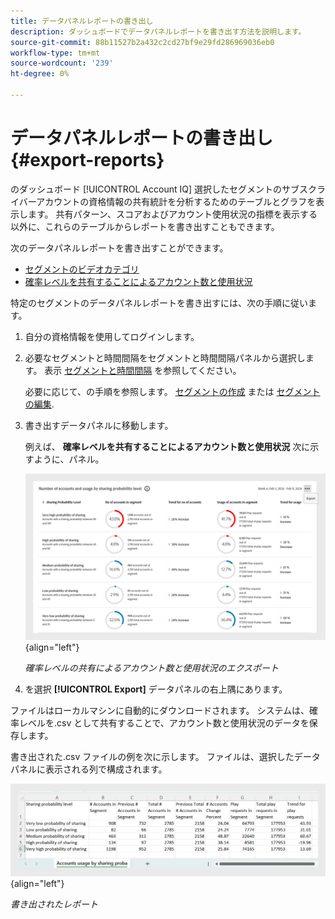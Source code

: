 ```yaml
---
title: データパネルレポートの書き出し
description: ダッシュボードでデータパネルレポートを書き出す方法を説明します。
source-git-commit: 88b11527b2a432c2cd27bf9e29fd286969036eb0
workflow-type: tm+mt
source-wordcount: '239'
ht-degree: 0%

---
```


# データパネルレポートの書き出し {#export-reports}

のダッシュボード [!UICONTROL Account IQ] 選択したセグメントのサブスクライバーアカウントの資格情報の共有統計を分析するためのテーブルとグラフを表示します。 共有パターン、スコアおよびアカウント使用状況の指標を表示する以外に、これらのテーブルからレポートを書き出すこともできます。

次のデータパネルレポートを書き出すことができます。

* [セグメントのビデオカテゴリ](data-panels.md#video-categories-segment)
* [確率レベルを共有することによるアカウント数と使用状況](data-panels.md#number-of-accounts-usage-sharing-probability)

特定のセグメントのデータパネルレポートを書き出すには、次の手順に従います。

1. 自分の資格情報を使用してログインします。
1. 必要なセグメントと時間間隔をセグメントと時間間隔パネルから選択します。 表示 [セグメントと時間間隔](segments-timeinterval.md#segment-selection) を参照してください。

   必要に応じて、の手順を参照します。 [セグメントの作成](work-with-segments.md#create-new-segment) または [セグメントの編集](work-with-segments.md#edit-segment).

1. 書き出すデータパネルに移動します。

   例えば、 **確率レベルを共有することによるアカウント数と使用状況** 次に示すように、パネル。

   ![確率レベルの共有によるアカウント数と使用状況のエクスポート](assets/export-report.png){align="left"}

   *確率レベルの共有によるアカウント数と使用状況のエクスポート*

1. を選択 **[!UICONTROL Export]** データパネルの右上隅にあります。

ファイルはローカルマシンに自動的にダウンロードされます。 システムは、確率レベルを.csv として共有することで、アカウント数と使用状況のデータを保存します。

書き出された.csv ファイルの例を次に示します。 ファイルは、選択したデータパネルに表示される列で構成されます。

![書き出されたレポート](assets/exported-report.png){align="left"}

*書き出されたレポート*

